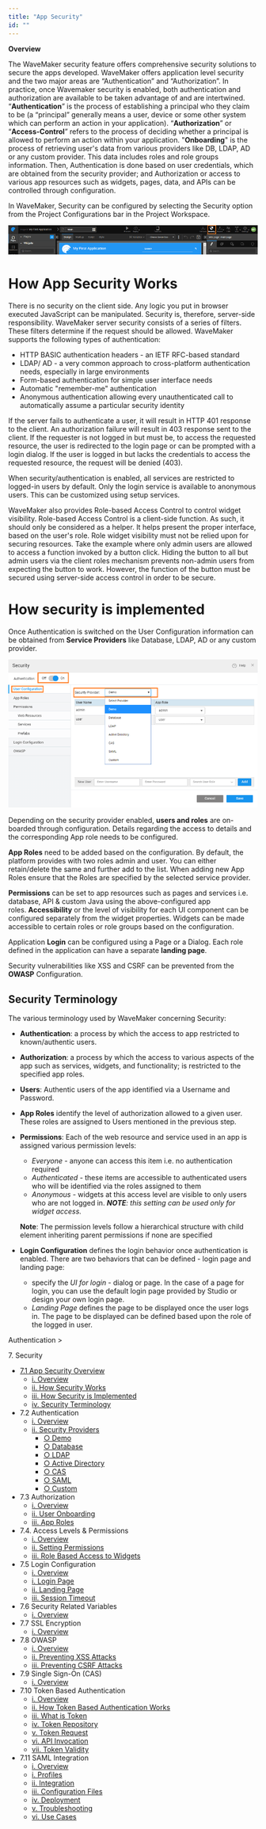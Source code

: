 ```yaml
---
title: "App Security"
id: ""
---
```


**Overview**

The WaveMaker security feature offers comprehensive security solutions to secure the apps developed. WaveMaker offers application level security and the two major areas are “Authentication” and “Authorization”. In practice, once Wavemaker security is enabled, both authentication and authorization are available to be taken advantage of and are intertwined. “**Authentication**” is the process of establishing a principal who they claim to be (a “principal” generally means a user, device or some other system which can perform an action in your application). “**Authorization**” or “**Access-Control**” refers to the process of deciding whether a principal is allowed to perform an action within your application. "**Onboarding**" is the process of retrieving user's data from various providers like DB, LDAP, AD or any custom provider. This data includes roles and role groups information. Then, Authentication is done based on user credentials, which are obtained from the security provider; and Authorization or access to various app resources such as widgets, pages, data, and APIs can be controlled through configuration.

In WaveMaker, Security can be configured by selecting the Security option from the Project Configurations bar in the Project Workspace.

[![sec_access](../assets/sec_access.png)](../assets/sec_access.png)

# How App Security Works

There is no security on the client side. Any logic you put in browser executed JavaScript can be manipulated. Security is, therefore, server-side responsibility. WaveMaker server security consists of a series of filters. These filters determine if the request should be allowed. WaveMaker supports the following types of authentication:

- HTTP BASIC authentication headers - an IETF RFC-based standard
- LDAP/ AD - a very common approach to cross-platform authentication needs, especially in large environments
- Form-based authentication for simple user interface needs
- Automatic "remember-me" authentication
- Anonymous authentication allowing every unauthenticated call to automatically assume a particular security identity

If the server fails to authenticate a user, it will result in HTTP 401 response to the client. An authorization failure will result in 403 response sent to the client. If the requester is not logged in but must be, to access the requested resource, the user is redirected to the login page or can be prompted with a login dialog. If the user is logged in but lacks the credentials to access the requested resource, the request will be denied (403).

When security/authentication is enabled, all services are restricted to logged-in users by default. Only the login service is available to anonymous users. This can be customized using setup services.

WaveMaker also provides Role-based Access Control to control widget visibility. Role-based Access Control is a client-side function. As such, it should only be considered as a helper. It helps present the proper interface, based on the user's role. Role widget visibility must not be relied upon for securing resources. Take the example where only admin users are allowed to access a function invoked by a button click. Hiding the button to all but admin users via the client roles mechanism prevents non-admin users from expecting the button to work. However, the function of the button must be secured using server-side access control in order to be secure.

# How security is implemented

Once Authentication is switched on the User Configuration information can be obtained from **Service Providers** like Database, LDAP, AD or any custom provider.

[![sec_prov](../assets/sec_prov.png)](../assets/sec_prov.png)

Depending on the security provider enabled, **users and roles** are on-boarded through configuration. Details regarding the access to details and the corresponding App role needs to be configured.

**App Roles** need to be added based on the configuration. By default, the platform provides with two roles admin and user. You can either retain/delete the same and further add to the list. When adding new App Roles ensure that the Roles are specified by the selected service provider.

**Permissions** can be set to app resources such as pages and services i.e. database, API & custom Java using the above-configured app roles. **Accessibility** or the level of visibility for each UI component can be configured separately from the widget properties. Widgets can be made accessible to certain roles or role groups based on the configuration.

Application **Login** can be configured using a Page or a Dialog. Each role defined in the application can have a separate **landing page**.

Security vulnerabilities like XSS and CSRF can be prevented from the **OWASP** Configuration.

## Security Terminology

The various terminology used by WaveMaker concerning Security:

- **Authentication**: a process by which the access to app restricted to known/authentic users.
- **Authorization**: a process by which the access to various aspects of the app such as services, widgets, and functionality; is restricted to the specified app roles.
- **Users**: Authentic users of the app identified via a Username and Password.
- **App Roles** identify the level of authorization allowed to a given user. These roles are assigned to Users mentioned in the previous step.
- **Permissions**: Each of the web resource and service used in an app is assigned various permission levels:
    
    - _Everyone_ - anyone can access this item i.e. no authentication required
    - _Authenticated_ - these items are accessible to authenticated users who will be identified via the roles assigned to them
    - _Anonymous_ - widgets at this access level are visible to only users who are not logged in. _**NOTE**: this setting can be used only for widget access._
    
    **Note**: The permission levels follow a hierarchical structure with child element inheriting parent permissions if none are specified
- **Login Configuration** defines the login behavior once authentication is enabled. There are two behaviors that can be defined - login page and landing page:
    - specify the _UI for login_ - dialog or page. In the case of a page for login, you can use the default login page provided by Studio or design your own login page.
    - _Landing Page_ defines the page to be displayed once the user logs in. The page to be displayed can be defined based upon the role of the logged in user.

Authentication >

7\. Security

- [7.1 App Security Overview](#)
    - [i. Overview](#)
    - [ii. How Security Works](#working)
    - [iii. How Security is Implemented](#implementation)
    - [iv. Security Terminology](#terminology)
- 7.2 Authentication
    - [i. Overview](/learn/app-security/authentication/)
    - [ii. Security Providers](/learn/app-security/authentication/#security-providers)
        - [○ Demo](/learn/app-security/authentication/#demo)
        - [○ Database](/learn/app-security/authentication/#database)
        - [○ LDAP](/learn/app-security/authentication/#ldap)
        - [○ Active Directory](/learn/app-security/authentication/#ad)
        - [○ CAS](/learn/app-security/authentication/#cas)
        - [○ SAML](/learn/app-security/authentication/#saml)
        - [○ Custom](/learn/app-security/authentication/#custom)
- 7.3 Authorization
    - [i. Overview](/learn/app-security/authorization/)
    - [ii. User Onboarding](/learn/app-security/authorization/#user-onboarding)
    - [iii. App Roles](/learn/app-security/authorization/#app-roles)
- 7.4. Access Levels & Permissions
    - [i. Overview](/learn/app-security/access-levels-permissions/)
    - [ii. Setting Permissions](/learn/app-security/access-levels-permissions/#setting-permissions)
    - [iii. Role Based Access to Widgets](/learn/app-security/access-levels-permissions/#role-based-access)
- 7.5 Login Configuration
    - [i. Overview](/learn/app-security/login-configuration/)
    - [i. Login Page](/learn/app-security/login-configuration/#login-page)
    - [ii. Landing Page](/learn/app-security/login-configuration/#landing-page)
    - [iii. Session Timeout](/learn/app-security/login-configuration/#session-timeout)
- 7.6 Security Related Variables
    - [i. Overview](/learn/app-security/security-variables)
- 7.7 SSL Encryption
    - [i. Overview](/learn/app-security/ssl-encryption/)
- 7.8 OWASP
    - [i. Overview](/learn/app-security/owasp/)
    - [ii. Preventing XSS Attacks](/learn/app-security/owasp/#xss)
    - [iii. Preventing CSRF Attacks](/learn/app-security/owasp/#csrf)
- 7.9 Single Sign-On (CAS)
    - [i. Overview](/learn/app-security/central-authentication-system/)
- 7.10 Token Based Authentication
    - [i. Overview](/learn/app-security/token-based-authentication/)
    - [ii. How Token Based Authentication Works](/learn/app-security/token-based-authentication/#working)
    - [iii. What is Token](/learn/app-security/token-based-authentication/#token)
    - [iv. Token Repository](/learn/app-security/token-based-authentication/#token-repository)
    - [v. Token Request](/learn/app-security/token-based-authentication/#token-request)
    - [vi. API Invocation](/learn/app-security/token-based-authentication/#api-invocation)
    - [vii. Token Validity](/learn/app-security/token-based-authentication/#token-validity)
- 7.11 SAML Integration
    - [i. Overview](/learn/app-development/app-security/saml-integration/)
    - [i. Profiles](/learn/app-development/app-security/saml-integration/#profiles)
    - [ii. Integration](/learn/app-development/app-security/saml-integration/#integration)
    - [iii. Configuration Files](/learn/app-development/app-security/saml-integration/#files)
    - [iv. Deployment](/learn/app-development/app-security/saml-integration/#deployment)
    - [v. Troubleshooting](/learn/app-development/app-security/saml-integration/#troubleshooting)
    - [vi. Use Cases](/learn/app-development/app-security/saml-integration/#use-cases)

